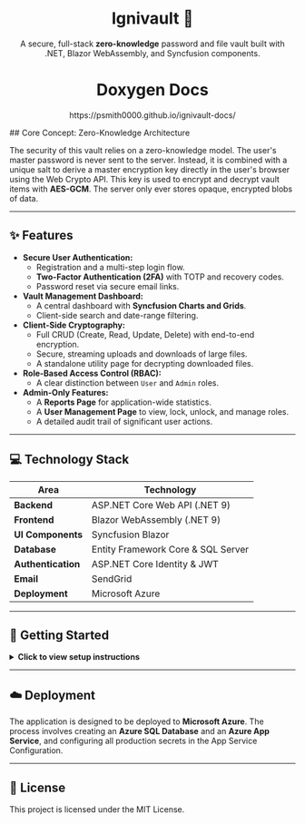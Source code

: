 <h1 align="center">Ignivault 🔑</h1>

<p align="center">
  A secure, full-stack <strong>zero-knowledge</strong> password and file vault built with .NET, Blazor WebAssembly, and Syncfusion components.
</p>
<div>
  <h1 align="center">Doxygen Docs</h1>
  <p align="center">
  https://psmith0000.github.io/ignivault-docs/
  </p>
</div>
## Core Concept: Zero-Knowledge Architecture

The security of this vault relies on a zero-knowledge model. The user's master password is never sent to the server. Instead, it is combined with a unique salt to derive a master encryption key directly in the user's browser using the Web Crypto API. This key is used to encrypt and decrypt vault items with **AES-GCM**. The server only ever stores opaque, encrypted blobs of data.

---
## ✨ Features

- **Secure User Authentication:**
    - Registration and a multi-step login flow.
    - **Two-Factor Authentication (2FA)** with TOTP and recovery codes.
    - Password reset via secure email links.
- **Vault Management Dashboard:**
    - A central dashboard with **Syncfusion Charts and Grids**.
    - Client-side search and date-range filtering.
- **Client-Side Cryptography:**
    - Full CRUD (Create, Read, Update, Delete) with end-to-end encryption.
    - Secure, streaming uploads and downloads of large files.
    - A standalone utility page for decrypting downloaded files.
- **Role-Based Access Control (RBAC):**
    - A clear distinction between `User` and `Admin` roles.
- **Admin-Only Features:**
    - A **Reports Page** for application-wide statistics.
    - A **User Management Page** to view, lock, unlock, and manage roles.
    - A detailed audit trail of significant user actions.

---
## 💻 Technology Stack

<table>
  <thead>
    <tr>
      <th>Area</th>
      <th>Technology</th>
    </tr>
  </thead>
  <tbody>
    <tr>
      <td><strong>Backend</strong></td>
      <td>ASP.NET Core Web API (.NET 9)</td>
    </tr>
    <tr>
      <td><strong>Frontend</strong></td>
      <td>Blazor WebAssembly (.NET 9)</td>
    </tr>
    <tr>
      <td><strong>UI Components</strong></td>
      <td>Syncfusion Blazor</td>
    </tr>
    <tr>
      <td><strong>Database</strong></td>
      <td>Entity Framework Core & SQL Server</td>
    </tr>
    <tr>
      <td><strong>Authentication</strong></td>
      <td>ASP.NET Core Identity & JWT</td>
    </tr>
     <tr>
      <td><strong>Email</strong></td>
      <td>SendGrid</td>
    </tr>
    <tr>
      <td><strong>Deployment</strong></td>
      <td>Microsoft Azure</td>
    </tr>
  </tbody>
</table>

---
## 🚀 Getting Started

<details>
  <summary><strong>Click to view setup instructions</strong></summary>
  
  ### Prerequisites
  - .NET 9 SDK
  - Visual Studio 2022 or later
  - SQL Server (LocalDB, Express, or full version)

  ### Configuration
  1. Clone the repository.
  2. In the `ignivault.WebAPI` project, rename `appsettings.Example.json` to `appsettings.Development.json`.
  3. Fill in the required values:
      - `ConnectionStrings:DefaultConnection`
      - `Jwt:Key`
      - `SendGrid:ApiKey`
      - `AdminUsers`
  4. In the `ignivault.App` project's `wwwroot` folder, rename `appsettings.Example.json` to `appsettings.Development.json`.
  5. Fill in the required values:
      - `ApiBaseAddress`
      - `SyncfusionLicenseKey`

  ### Running the Application
  1. Open the solution (`.sln`) in Visual Studio.
  2. In the **Package Manager Console**, set the "Default project" to `ignivault.WebAPI`.
  3. Run the command `Update-Database`.
  4. Set `ignivault.WebAPI` as the startup project and run the application (F5).

</details>

---
## ☁️ Deployment

The application is designed to be deployed to **Microsoft Azure**. The process involves creating an **Azure SQL Database** and an **Azure App Service**, and configuring all production secrets in the App Service Configuration.

---
## 📜 License

This project is licensed under the MIT License.
